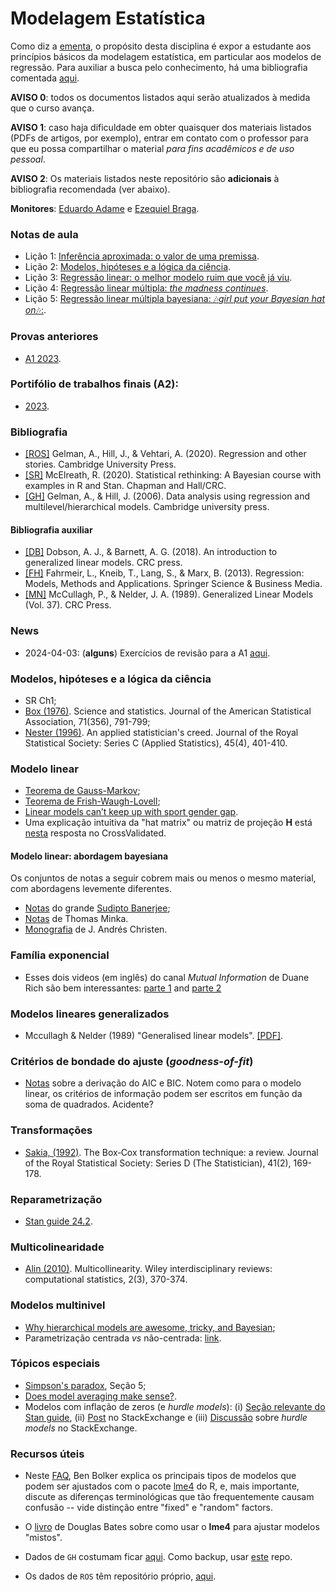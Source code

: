 # Modelagem Estatística

Como diz a [ementa](https://emap.fgv.br/disciplina/modelagem-estatistica-0), o propósito desta disciplina é expor a estudante aos princípios básicos da modelagem estatística, em particular aos modelos de regressão.
Para auxiliar a busca pelo conhecimento, há uma bibliografia comentada [aqui](https://github.com/maxbiostat/stats_modelling/blob/master/biblio/bibliografia_anotada.pdf). 

**AVISO 0**: todos os documentos listados aqui serão atualizados à medida que o curso avança.

**AVISO 1**: caso haja dificuldade em obter quaisquer dos materiais listados (PDFs de artigos, por exemplo), entrar em contato com o professor para que eu possa compartilhar o material _para fins acadêmicos e de uso pessoal_.

**AVISO 2**: Os materiais listados neste repositório são **adicionais** à bibliografia recomendada (ver abaixo).

**Monitores**: [Eduardo Adame](https://github.com/adamesalles) e [Ezequiel Braga](https://github.com/EzequielEBS).

### Notas de aula

- Lição 1: [Inferência aproximada: o valor de uma premissa](https://github.com/maxbiostat/stats_modelling/blob/master/notas/licao_1.pdf).
- Lição 2: [Modelos, hipóteses e a lógica da ciência](https://github.com/maxbiostat/stats_modelling/blob/master/notas/licao_2.pdf).
- Lição 3: [Regressão linear: o melhor modelo ruim que você já viu](https://github.com/maxbiostat/stats_modelling/blob/master/notas/licao_3.pdf).
- Lição 4: [Regressão linear múltipla: _the madness continues_](https://github.com/maxbiostat/stats_modelling/blob/master/notas/licao_4.pdf).
- Lição 5: [Regressão linear múltipla bayesiana: 🎶_girl put your Bayesian hat on_🎶:](https://github.com/maxbiostat/stats_modelling/blob/master/notas/licao_5.pdf).

### Provas anteriores
- [A1 2023](https://github.com/maxbiostat/stats_modelling/blob/master/provas/PDF/P1_ModEst_BSc_2023_solucoes.pdf).

### Portifólio de trabalhos finais (A2):
- [2023](https://github.com/maxbiostat/A2_StatMod_2023).

### Bibliografia

- [[ROS]](https://avehtari.github.io/ROS-Examples/) Gelman, A., Hill, J., & Vehtari, A. (2020). Regression and other stories. Cambridge University Press.
- [[SR]](https://xcelab.net/rm/statistical-rethinking/) McElreath, R. (2020). Statistical rethinking: A Bayesian course with examples in R and Stan. Chapman and Hall/CRC.
- [[GH]](http://www.stat.columbia.edu/~gelman/arm/) Gelman, A., & Hill, J. (2006). Data analysis using regression and multilevel/hierarchical models. Cambridge university press.

#### Bibliografia auxiliar
 - [[DB]](https://books.google.com.br/books?hl=en&lr=&id=AS_3DwAAQBAJ&oi=fnd&pg=PP1&ots=JbfEyj69P9&sig=XFYw6n60M1woXu5BmO047WujoG8&redir_esc=y#v=onepage&q&f=false) Dobson, A. J., & Barnett, A. G. (2018). An introduction to generalized linear models. CRC press.
 - [[FH]](https://link.springer.com/book/10.1007/978-3-662-63882-8) Fahrmeir, L., Kneib, T., Lang, S., & Marx, B. (2013). Regression: Models, Methods and Applications. Springer Science & Business Media.
 - [[MN]](https://www.utstat.toronto.edu/~brunner/oldclass/2201s11/readings/glmbook.pdf) McCullagh, P., & Nelder, J. A. (1989). Generalized Linear Models (Vol. 37). CRC Press.
   
### News
- 2024-04-03: (**alguns**) Exercícios de revisão para a A1 [aqui](https://github.com/maxbiostat/stats_modelling/blob/master/notas/revisao_A1_2024.pdf).

### Modelos, hipóteses e a lógica da ciência

- SR Ch1;
- [Box (1976)](https://www-sop.inria.fr/members/Ian.Jermyn/philosophy/writings/Boxonmaths.pdf). Science and statistics. Journal of the American Statistical Association, 71(356), 791-799;
- [Nester (1996)](http://www.sortie-nd.org/lme/Statistical%20Papers/Nester_1996.pdf). An applied statistician's creed. Journal of the Royal Statistical Society: Series C (Applied Statistics), 45(4), 401-410.

### Modelo linear
- [Teorema de Gauss-Markov](https://en.wikipedia.org/wiki/Gauss%E2%80%93Markov_theorem);
- [Teorema de Frish-Waugh-Lovell](https://en.wikipedia.org/wiki/Frisch%E2%80%93Waugh%E2%80%93Lovell_theorem);
- [Linear models can’t keep up with sport gender gap](https://www.nature.com/articles/432147c.pdf).
- Uma explicação intuitiva da "hat matrix" ou matriz de projeção **H** está [nesta](https://stats.stackexchange.com/questions/208242/hat-matrix-and-leverages-in-classical-multiple-regression) resposta no CrossValidated.

#### Modelo linear: abordagem bayesiana

Os conjuntos de notas a seguir cobrem mais ou menos o mesmo material, com abordagens levemente diferentes.

- [Notas](https://ams206-winter19-01.courses.soe.ucsc.edu/system/files/attachments/banerjee-bayesian-linear-model-details.pdf) do grande [Sudipto Banerjee](http://sudipto.bol.ucla.edu/);
- [Notas](https://tminka.github.io/papers/minka-linear.pdf) de Thomas Minka.
- [Monografia](https://arxiv.org/pdf/2406.01819v1) de J. Andrés Christen.

### Família exponencial
- Esses dois videos (em inglês) do canal _Mutual Information_ de Duane Rich são bem interessantes: [parte 1](https://youtu.be/xwM9XcnQ4Us) and [parte 2](https://youtu.be/9EgkOn5mWcc) 

### Modelos lineares generalizados 
- Mccullagh & Nelder (1989) "Generalised linear models". [[PDF]](https://www.utstat.toronto.edu/~brunner/oldclass/2201s11/readings/glmbook.pdf).

### Critérios de bondade do ajuste (_goodness-of-fit_)
- [Notas](https://faculty.washington.edu/yenchic/19A_stat535/Lec7_model.pdf) sobre a derivação do AIC e BIC. Notem como para o modelo linear, os critérios de informação podem ser escritos em função da soma de quadrados. Acidente?

### Transformações

- [Sakia, (1992)](https://www.jstor.org/stable/pdf/2348250.pdf?casa_token=ln4GDMAaMSoAAAAA:5OeirJhCZbzi40n28k3FEUf-pDKYINa0uGxe0P4yWUGV2GxqgWlUzFuzTnDuK10GTj94USu_e51AbA5mBPzFqI-r_lPjGbcsxd6GBLclNu7SuR4taQ). The Box‐Cox transformation technique: a review. Journal of the Royal Statistical Society: Series D (The Statistician), 41(2), 169-178.

### Reparametrização

- [Stan guide 24.2](https://mc-stan.org/docs/stan-users-guide/reparameterizations.html).
 
### Multicolinearidade

- [Alin (2010)](https://wires.onlinelibrary.wiley.com/doi/pdf/10.1002/wics.84?casa_token=7thEddWWSnMAAAAA:xkd0kOKnD_MJ2653zgulIlXytF-JRAY51DxLYThv2B0-4o3XjnUSoqIu0E5J5Lo_XzlYOtzbcp51kA). Multicollinearity. Wiley interdisciplinary reviews: computational statistics, 2(3), 370-374.

### Modelos multinivel

- [Why hierarchical models are awesome, tricky, and Bayesian](https://twiecki.io/blog/2017/02/08/bayesian-hierchical-non-centered/);
- Parametrização centrada _vs_ não-centrada: [link](https://sjster.github.io/introduction_to_computational_statistics/docs/Production/Reparameterization.html).

### Tópicos especiais

- [Simpson's paradox](https://plato.stanford.edu/entries/paradox-simpson/), Seção 5; 
- [Does model averaging make sense?](https://atyre2.github.io/2017/06/16/rebutting_cade.html).
-  Modelos com inflação de zeros (e _hurdle models_): (i) [Seção relevante do Stan guide](https://mc-stan.org/docs/stan-users-guide/zero-inflated.html), (ii) [Post](https://stats.stackexchange.com/a/81854/387680) no StackExchange e (iii) [Discussão](https://stats.stackexchange.com/questions/320924/is-a-hurdle-model-really-one-model-or-just-two-separate-sequential-models) sobre _hurdle models_ no StackExchange.  

### Recursos úteis

- Neste [FAQ](http://bbolker.github.io/mixedmodels-misc/glmmFAQ.html#model-specification), Ben Bolker explica os principais tipos de modelos que podem ser ajustados com o pacote [lme4](https://cran.r-project.org/web/packages/lme4/index.html) do R, e, mais importante, discute as diferenças terminológicas que tão frequentemente causam confusão -- vide distinção entre "fixed" e "random" factors.

- O [livro](http://webcom.upmf-grenoble.fr/LIP/Perso/DMuller/M2R/R_et_Mixed/documents/Bates-book.pdf) de Douglas Bates sobre como usar o **lme4** para ajustar modelos "mistos".
- Dados de `GH` costumam ficar [aqui](http://www.stat.columbia.edu/~gelman/arm/). Como backup, usar [este](https://github.com/tjmahr/GelmanHill/tree/master/datasets) repo. 
- Os dados de `ROS` têm repositório próprio, [aqui](https://github.com/avehtari/ROS-Examples/tree/master). 
